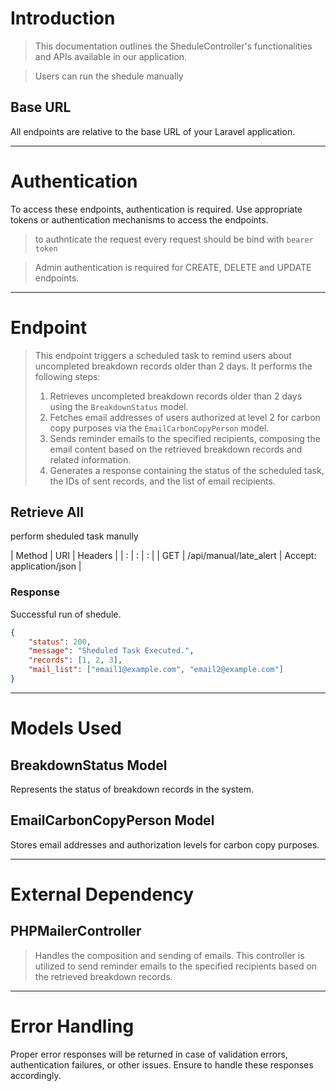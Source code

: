 # Introduction

> This documentation outlines the SheduleController's functionalities and APIs available in our application.

> Users can run the shedule manually

## Base URL

All endpoints are relative to the base URL of your Laravel application.

---

# Authentication

To access these endpoints, authentication is required. Use appropriate tokens or authentication mechanisms to access the endpoints.

> to authnticate the request every request should be bind with  `bearer token`

> Admin authentication is required for CREATE, DELETE and UPDATE endpoints.

---

# Endpoint

> This endpoint triggers a scheduled task to remind users about uncompleted breakdown records older than 2 days. It performs the following steps:
> 
> 1. Retrieves uncompleted breakdown records older than 2 days using the `BreakdownStatus` model.
> 2. Fetches email addresses of users authorized at level 2 for carbon copy purposes via the `EmailCarbonCopyPerson` model.
> 3. Sends reminder emails to the specified recipients, composing the email content based on the retrieved breakdown records and related information.
> 4. Generates a response containing the status of the scheduled task, the IDs of sent records, and the list of email recipients.


## Retrieve All
perform sheduled task manully

| Method | URI | Headers |
| : |   :   | : |
| GET | /api/manual/late_alert | Accept: application/json |

### Response
Successful run of shedule.

```json
{
    "status": 200,
    "message": "Sheduled Task Executed.",
    "records": [1, 2, 3],
    "mail_list": ["email1@example.com", "email2@example.com"]
}
```

---

# Models Used
## BreakdownStatus Model
Represents the status of breakdown records in the system.

## EmailCarbonCopyPerson Model
Stores email addresses and authorization levels for carbon copy purposes.

---

# External Dependency
## PHPMailerController
> Handles the composition and sending of emails. This controller is utilized to send reminder emails to the specified recipients based on the retrieved breakdown records.

---

# Error Handling
Proper error responses will be returned in case of validation errors, authentication failures, or other issues. Ensure to handle these responses accordingly.